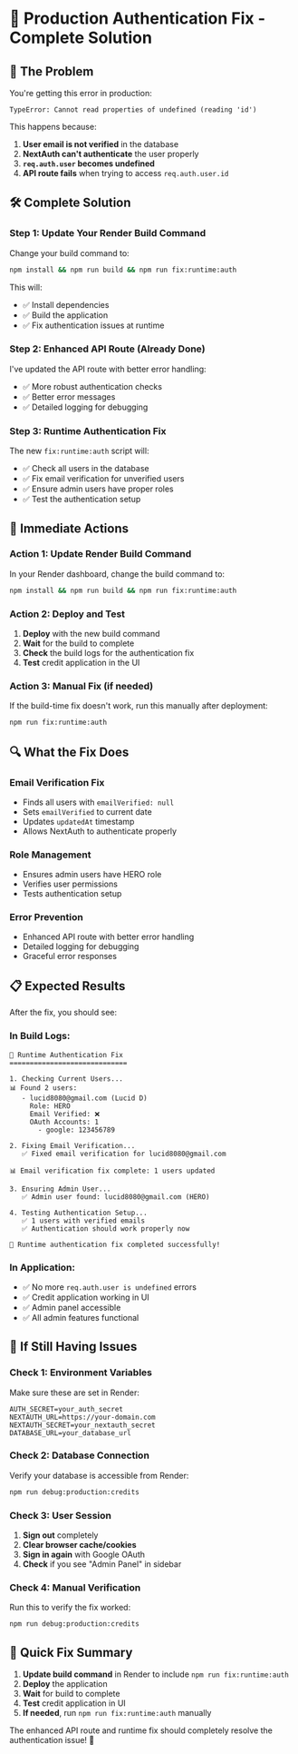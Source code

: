 # 🔧 Production Authentication Fix - Complete Solution

## 🚨 **The Problem**

You're getting this error in production:
```
TypeError: Cannot read properties of undefined (reading 'id')
```

This happens because:
1. **User email is not verified** in the database
2. **NextAuth can't authenticate** the user properly
3. **`req.auth.user` becomes undefined**
4. **API route fails** when trying to access `req.auth.user.id`

## 🛠️ **Complete Solution**

### **Step 1: Update Your Render Build Command**

Change your build command to:
```bash
npm install && npm run build && npm run fix:runtime:auth
```

This will:
- ✅ Install dependencies
- ✅ Build the application
- ✅ Fix authentication issues at runtime

### **Step 2: Enhanced API Route (Already Done)**

I've updated the API route with better error handling:
- ✅ More robust authentication checks
- ✅ Better error messages
- ✅ Detailed logging for debugging

### **Step 3: Runtime Authentication Fix**

The new `fix:runtime:auth` script will:
- ✅ Check all users in the database
- ✅ Fix email verification for unverified users
- ✅ Ensure admin users have proper roles
- ✅ Test the authentication setup

## 🚀 **Immediate Actions**

### **Action 1: Update Render Build Command**
In your Render dashboard, change the build command to:
```bash
npm install && npm run build && npm run fix:runtime:auth
```

### **Action 2: Deploy and Test**
1. **Deploy** with the new build command
2. **Wait** for the build to complete
3. **Check** the build logs for the authentication fix
4. **Test** credit application in the UI

### **Action 3: Manual Fix (if needed)**
If the build-time fix doesn't work, run this manually after deployment:
```bash
npm run fix:runtime:auth
```

## 🔍 **What the Fix Does**

### **Email Verification Fix**
- Finds all users with `emailVerified: null`
- Sets `emailVerified` to current date
- Updates `updatedAt` timestamp
- Allows NextAuth to authenticate properly

### **Role Management**
- Ensures admin users have HERO role
- Verifies user permissions
- Tests authentication setup

### **Error Prevention**
- Enhanced API route with better error handling
- Detailed logging for debugging
- Graceful error responses

## 📋 **Expected Results**

After the fix, you should see:

### **In Build Logs:**
```
🔧 Runtime Authentication Fix
=============================

1. Checking Current Users...
📊 Found 2 users:
   - lucid8080@gmail.com (Lucid D)
     Role: HERO
     Email Verified: ❌
     OAuth Accounts: 1
       - google: 123456789

2. Fixing Email Verification...
   ✅ Fixed email verification for lucid8080@gmail.com

📊 Email verification fix complete: 1 users updated

3. Ensuring Admin User...
   ✅ Admin user found: lucid8080@gmail.com (HERO)

4. Testing Authentication Setup...
   ✅ 1 users with verified emails
   ✅ Authentication should work properly now

🎉 Runtime authentication fix completed successfully!
```

### **In Application:**
- ✅ No more `req.auth.user is undefined` errors
- ✅ Credit application working in UI
- ✅ Admin panel accessible
- ✅ All admin features functional

## 🚨 **If Still Having Issues**

### **Check 1: Environment Variables**
Make sure these are set in Render:
```env
AUTH_SECRET=your_auth_secret
NEXTAUTH_URL=https://your-domain.com
NEXTAUTH_SECRET=your_nextauth_secret
DATABASE_URL=your_database_url
```

### **Check 2: Database Connection**
Verify your database is accessible from Render:
```bash
npm run debug:production:credits
```

### **Check 3: User Session**
1. **Sign out** completely
2. **Clear browser cache/cookies**
3. **Sign in again** with Google OAuth
4. **Check** if you see "Admin Panel" in sidebar

### **Check 4: Manual Verification**
Run this to verify the fix worked:
```bash
npm run debug:production:credits
```

## 🎯 **Quick Fix Summary**

1. **Update build command** in Render to include `npm run fix:runtime:auth`
2. **Deploy** the application
3. **Wait** for build to complete
4. **Test** credit application in UI
5. **If needed**, run `npm run fix:runtime:auth` manually

The enhanced API route and runtime fix should completely resolve the authentication issue! 🎉 